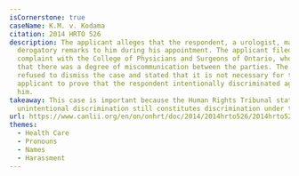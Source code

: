 ```yaml
---
isCornerstone: true
caseName: K.M. v. Kodama
citation: 2014 HRTO 526
description: The applicant alleges that the respondent, a urologist, made
  derogatory remarks to him during his appointment. The applicant filed a
  complaint with the College of Physicians and Surgeons of Ontario, who found
  that there was a degree of miscommunication between the parties. The OHRT
  refused to dismiss the case and stated that it is not necessary for the
  applicant to prove that the respondent intentionally discriminated against
  him.
takeaway: This case is important because the Human Rights Tribunal stated that
  unintentional discrimination still constitutes discrimination under the Code.
url: https://www.canlii.org/en/on/onhrt/doc/2014/2014hrto526/2014hrto526.html?resultIndex=1
themes:
  - Health Care
  - Pronouns
  - Names
  - Harassment
---
```

